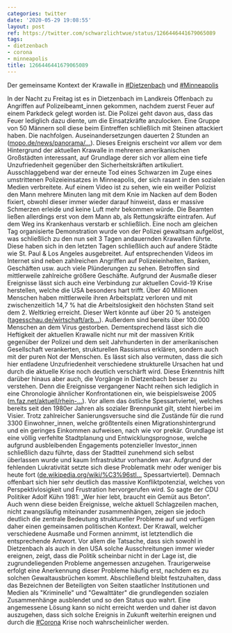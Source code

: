 ```yaml
---
categories: twitter
date: '2020-05-29 19:08:55'
layout: post
ref: https://twitter.com/schwarzlichtwue/status/1266446441679065089
tags:
- dietzenbach
- corona
- minneapolis
title: 1266446441679065089
---
```

Der gemeinsame Kontext der Krawalle in [#Dietzenbach](/t/dietzenbach) und [#Minneapolis](/t/minneapolis)



In der Nacht zu Freitag ist es in Dietzenbach im Landkreis Offenbach zu Angriffen auf Polizeibeamt_innen gekommen, nachdem zuerst Feuer auf einem Parkdeck gelegt worden ist.
Die Polizei geht davon aus, dass das Feuer lediglich dazu diente, um die Einsatzkräfte anzulocken. Eine Gruppe von 50 Männern soll diese beim Eintreffen schließlich mit Steinen attackiert haben. Die nachfolgen. Auseinandersetzungen dauerten 2 Stunden an ([mopo.de/news/panorama/…](https://www.mopo.de/news/panorama/erst-brandstiftung-dann-krawall-hinterhalt-50-maenner-greifen-polizei-mit-steinen-an-36772894)).
Dieses Ereignis erscheint vor allem vor dem Hintergrund der aktuellen Krawalle in mehreren amerikanischen Großstädten interessant, auf Grundlage derer sich vor allem eine tiefe Unzufriedenheit gegenüber den Sicherheitskräften artikuliert.
Ausschlaggebend war der erneute Tod eines Schwarzen im Zuge eines umstrittenen Polizeieinsatzes in Minneapolis, der sich rasant in den sozialen Medien verbreitete. Auf einem Video ist zu sehen, wie ein weißer Polizist den Mann mehrere Minuten lang mit dem Knie im Nacken 
 auf dem Boden fixiert, obwohl dieser immer wieder darauf hinweist, dass er massive Schmerzen erleide und keine Luft mehr bekommen würde. Die Beamten ließen allerdings erst von dem Mann ab, als Rettungskräfte eintrafen. Auf dem Weg ins Krankenhaus verstarb er schließlich.
Eine noch am gleichen Tag organisierte Demonstration wurde von der Polizei gewaltsam aufgelöst, was schließlich zu den nun seit 3 Tagen andauernden Krawallen führte. Diese haben sich in den letzten Tagen schließlich auch auf andere Städte wie St. Paul &amp; Los Angeles ausgebreitet.
Auf entsprechenden Videos im Internet sind neben zahlreichen Angriffen auf Polizeieinheiten, Banken, Geschäften usw. auch viele Plünderungen zu sehen. Betroffen sind mittlerweile zahlreiche größere Geschäfte.
Aufgrund der Ausmaße dieser Ereignisse lässt sich auch eine Verbindung zur aktuellen Covid-19 Krise herstellen, welche die USA besonders hart trifft. Über 40 Millionen Menschen haben mittlerweile ihren Arbeitsplatz verloren und mit zwischenzeitlich 14,7 % hat die 
 Arbeitslosigkeit den höchsten Stand seit dem 2. Weltkrieg erreicht. Dieser Wert könnte auf über 20 % ansteigen ([tagesschau.de/wirtschaft/arb…](https://www.tagesschau.de/wirtschaft/arbeitsmarkt-usa-corona-101.html)).
Außerdem sind bereits über 100.000 Menschen an dem Virus gestorben. Dementsprechend lässt sich die Heftigkeit der aktuellen Krawalle nicht nur mit der massiven Kritik gegenüber der Polizei und dem seit Jahrhunderten in der amerikanischen Gesellschaft 
 verankerten, strukturellen Rassismus erklären, sondern auch mit der puren Not der Menschen. Es lässt sich also vermuten, dass die sich hier entladene Unzufriedenheit verschiedene strukturelle Ursachen hat und durch die aktuelle Krise noch deutlich verschärft wird.
Diese Erkenntnis hilft darüber hinaus aber auch, die Vorgänge in Dietzenbach besser zu verstehen. Denn die Ereignisse vergangener Nacht reihen sich lediglich in eine Chronologie ähnlicher Konfrontationen ein, wie beispielsweise 2005 ([m.faz.net/aktuell/rhein-…](https://m.faz.net/aktuell/rhein-main/region-und-hessen/kriminalitaet-nach-krawallen-in-dietzenbach-gut-zwei-dutzend-strafverfahren-1279014.html)).
Vor allem das östliche Spessartviertel, welches bereits seit den 1980er Jahren als sozialer Brennpunkt gilt, steht hierbei im Visier. Trotz zahlreicher Sanierungsversuche sind die Zustände für die rund 3300 Einwohner_innen, welche größtenteils einen 
 Migrationshintergrund und ein geringes Einkommen aufweisen, nach wie vor prekär. Grundlage ist eine völlig verfehlte Stadtplanung und Entwicklungsprognose, welche aufgrund ausbleibenden Engagements potenzieller Investor_innen schließlich dazu führte, dass der Stadtteil 
 zunehmend sich selbst überlassen wurde und kaum Infrastruktur vorhanden war. Aufgrund der fehlenden Lukrativität setzte sich diese Problematik mehr oder weniger bis heute fort ([de.wikipedia.org/wiki/%C3%96stl…](https://de.wikipedia.org/wiki/%C3%96stliches) Spessartviertel).
Demnach offenbart sich hier sehr deutlich das massive Konfliktpotenzial, welches von Perspektivlosigkeit und Frustration hervorgerufen wird. So sagte der CDU Politiker Adolf Kühn 1981: „Wer hier lebt, braucht ein Gemüt aus Beton“.
Auch wenn diese beiden Ereignisse, welche aktuell Schlagzeilen machen, nicht zwangsläufig miteinander zusammenhängen, zeigen sie jedoch deutlich die zentrale Bedeutung struktureller Probleme auf und verfügen daher einen gemeinsamen politischen Kontext.
Der Krawall, welcher verschiedene Ausmaße und Formen annimmt, ist letztendlich die entsprechende Antwort. Vor allem die Tatsache, dass sich sowohl in Dietzenbach als auch in den USA solche Ausschreitungen immer wieder ereignen, zeigt, dass die Politik scheinbar nicht 
 in der Lage ist, die zugrundeliegenden Probleme angemessen anzugehen. Traurigerweise erfolgt eine Anerkennung dieser Probleme häufig erst, nachdem es zu solchen Gewaltausbrüchen kommt.
Abschließend bleibt festzuhalten, dass das Bezeichnen der Beteiligten von Seiten staatlicher Institutionen und Medien als "Kriminelle" und "Gewalttäter" die grundlegenden sozialen Zusammenhänge ausblendet und so den Status quo wahrt.
Eine angemessene Lösung kann so nicht erreicht werden und daher ist davon auszugehen, dass sich solche Ereignis in Zukunft weiterhin ereignen und durch die [#Corona](/t/corona) Krise noch wahrscheinlicher werden.